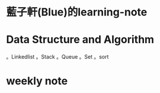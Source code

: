 # 藍子軒(Blue)的learning-note

# Data Structure and Algorithm
。Linkedlist
。Stack
。Queue
。Set
。sort

# weekly note

